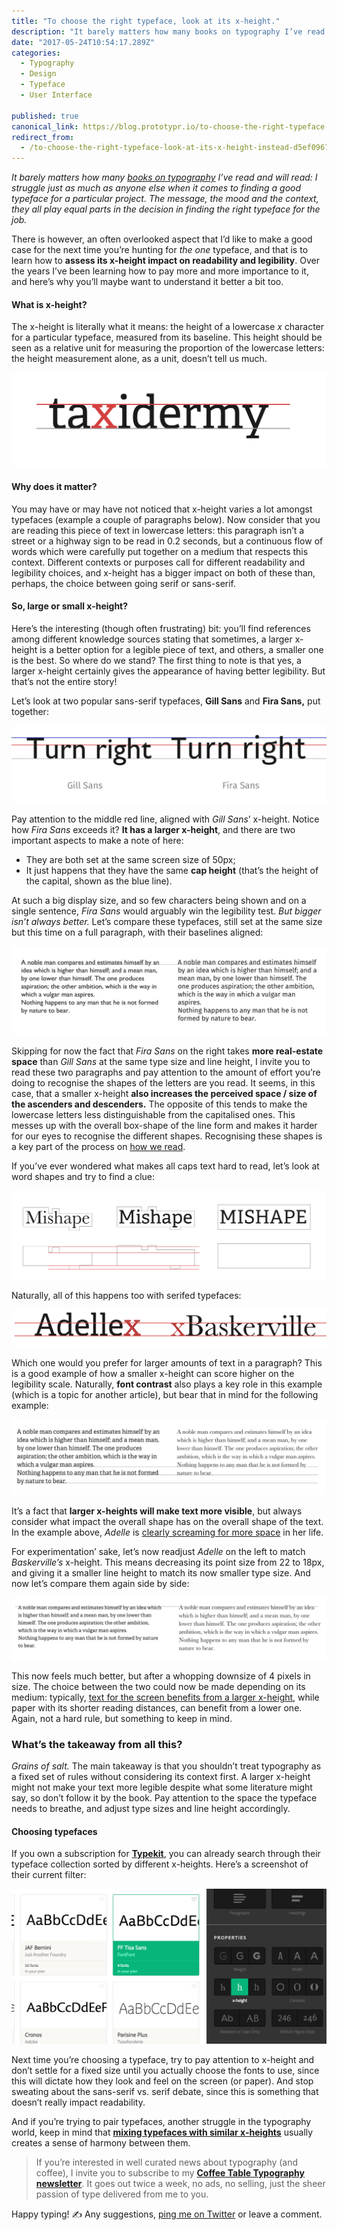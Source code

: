 ```yaml
---
title: "To choose the right typeface, look at its x-height."
description: "It barely matters how many books on typography I’ve read and will read: I struggle just as much as anyone else when it comes to finding a good typeface for a particular project. The message, the mood…"
date: "2017-05-24T10:54:17.289Z"
categories: 
  - Typography
  - Design
  - Typeface
  - User Interface

published: true
canonical_link: https://blog.prototypr.io/to-choose-the-right-typeface-look-at-its-x-height-instead-d5ef0967d09c
redirect_from:
  - /to-choose-the-right-typeface-look-at-its-x-height-instead-d5ef0967d09c
---
```


_It barely matters how many_ [_books on typography_](https://medium.com/p/8-books-to-learn-typography-from-word-lovers-to-type-setters-to-writers-6c1f3d9744a4?source=user_popover) _I’ve read and will read: I struggle just as much as anyone else when it comes to finding a good typeface for a particular project. The message, the mood and the context, they all play equal parts in the decision in finding the right typeface for the job._

There is however, an often overlooked aspect that I’d like to make a good case for the next time you’re hunting for _the one_ typeface, and that is to learn how to **assess its x-height impact on readability and legibility**. Over the years I’ve been learning how to pay more and more importance to it, and here’s why you’ll maybe want to understand it better a bit too.

#### What is x-height?

The x-height is literally what it means: the height of a lowercase _x_ character for a particular typeface, measured from its baseline. This height should be seen as a relative unit for measuring the proportion of the lowercase letters: the height measurement alone, as a unit, doesn’t tell us much.

![x-height for the Adelle typeface](./asset-1.png)

#### Why does it matter?

You may have or may have not noticed that x-height varies a lot amongst typefaces (example a couple of paragraphs below). Now consider that you are reading this piece of text in lowercase letters: this paragraph isn’t a street or a highway sign to be read in 0.2 seconds, but a continuous flow of words which were carefully put together on a medium that respects this context. Different contexts or purposes call for different readability and legibility choices, and x-height has a bigger impact on both of these than, perhaps, the choice between going serif or sans-serif.

#### So, large or small x-height?

Here’s the interesting (though often frustrating) bit: you’ll find references among different knowledge sources stating that sometimes, a larger x-height is a better option for a legible piece of text, and others, a smaller one is the best. So where do we stand? The first thing to note is that yes, a larger x-height certainly gives the appearance of having better legibility. But that’s not the entire story!

Let’s look at two popular sans-serif typefaces, **Gill Sans** and **Fira Sans,** put together:

![](./asset-2.png)

Pay attention to the middle red line, aligned with _Gill Sans_’ x-height. Notice how _Fira Sans_ exceeds it? **It has a larger x-height**, and there are two important aspects to make a note of here:

-   They are both set at the same screen size of 50px;
-   It just happens that they have the same **cap height** (that’s the height of the capital, shown as the blue line).

At such a big display size, and so few characters being shown and on a single sentence, _Fira Sans_ would arguably win the legibility test. _But bigger isn’t always better._ Let’s compare these typefaces, still set at the same size but this time on a full paragraph, with their baselines aligned:

![Gill Sans on the left, Fira Sans on the right, both set at 25px with 30px line height.](./asset-3.png)

Skipping for now the fact that _Fira Sans_ on the right takes **more real-estate space** than _Gill Sans_ at the same type size and line height, I invite you to read these two paragraphs and pay attention to the amount of effort you’re doing to recognise the shapes of the letters are you read. It seems, in this case, that a smaller x-height **also increases the perceived space / size of the ascenders and descenders.** The opposite of this tends to  make the lowercase letters less distinguishable from the capitalised ones. This messes up with the overall box-shape of the line form and makes it harder for our eyes to recognise the different shapes. Recognising these shapes is a key part of the process on [how we read](https://alistapart.com/article/how-we-read).

If you’ve ever wondered what makes all caps text hard to read, let’s look at word shapes and try to find a clue:

![Smaller x-heights (left) make letter shapes with more contrast. Uppercase, not so much…](./asset-4.png)

Naturally, all of this happens too with serifed typefaces:

![Adelle and Baskerville both set at the same font size, 50px, have massively different x-heights](./asset-5.png)

Which one would you prefer for larger amounts of text in a paragraph? This is a good example of how a smaller x-height can score higher on the legibility scale. Naturally, **font contrast** also plays a key role in this example (which is a topic for another article), but bear that in mind for the following example:

![Adelle on the left, Baskerville on the right, both set at the same size](./asset-6.png)

It’s a fact that **larger x-heights will make text more visible**, but always consider what impact the overall shape has on the overall shape of the text. In the example above, _Adelle_ is [clearly screaming for more space](https://media2.giphy.com/media/EFpLaxWuwlx7O/giphy.gif?response_id=59235360ab6d03fa9f49b5f4) in her life.

For experimentation’ sake, let’s now readjust _Adelle_ on the left to match _Baskerville’s_ x-height. This means decreasing its point size from 22 to 18px, and giving it a smaller line height to match its now smaller type size. And now let’s compare them again side by side:

![Adelle on the left, downsized to match Baskerville’s x-height, with a shorter line height](./asset-7.png)

This now feels much better, but after a whopping downsize of 4 pixels in size. The choice between the two could now be made depending on its medium: typically, [text for the screen benefits from a larger x-height](http://webstyleguide.com/wsg2/type/face.html), while paper with its shorter reading distances, can benefit from a lower one. Again, not a hard rule, but something to keep in mind.

### What’s the takeaway from all this?

_Grains of salt._ The main takeaway is that you shouldn’t treat typography as a fixed set of rules without considering its context first. A larger x-height might not make your text more legible despite what some literature might say, so don’t follow it by the book. Pay attention to the space the typeface needs to breathe, and adjust type sizes and line height accordingly.

#### Choosing typefaces

If you own a subscription for [**Typekit**](https://typekit.com/fonts?filters=cl:ss,xh:r), you can already search through their typeface collection sorted by different x-heights. Here’s a screenshot of their current filter:

![Filtering through a medium x-height on Typekit](./asset-8.png)

Next time you’re choosing a typeface, try to pay attention to x-height and don’t settle for a fixed size until you actually choose the fonts to use, since this will dictate how they look and feel on the screen (or paper). And stop sweating about the sans-serif vs. serif debate, since this is something that doesn’t really impact readability.

And if you’re trying to pair typefaces, another struggle in the typography world, keep in mind that [**mixing typefaces with similar x-heights**](https://designshack.net/articles/typography/mixing-typefaces-tips-and-techniques/) usually creates a sense of harmony between them.

> If you’re interested in well curated news about typography (and coffee), I invite you to subscribe to my [**Coffee Table Typography newsletter**](http://ricardofilipe.com/coffeetabletype/). It goes out twice a week, no ads, no selling, just the sheer passion of type delivered from me to you.

Happy typing! ✍️ Any suggestions, [ping me on Twitter](https://twitter.com/magalhini) or leave a comment.
